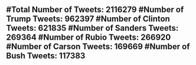 #Total Number of Tweets: 2116279 
#Number of Trump Tweets: 962397
#Number of Clinton Tweets: 621835
#Number of Sanders Tweets: 269364
#Number of Rubio Tweets: 266920
#Number of Carson Tweets: 169669
#Number of Bush Tweets: 117383
---
